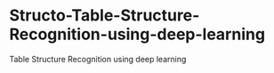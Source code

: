 # Structo-Table-Structure-Recognition-using-deep-learning
Table Structure Recognition using deep learning
